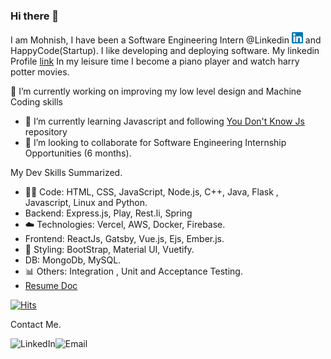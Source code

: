 ### Hi there 👋

<!--
**JPRMohnish/JPRMohnish** is a ✨ _special_ ✨ repository because its `README.md` (this file) appears on your GitHub profile.

Here are some ideas to get you started:

- 🔭 I’m currently working on ...
- 🌱 I’m currently learning ...
- 👯 I’m looking to collaborate on ...
- 🤔 I’m looking for help with ...
- 💬 Ask me about ...
- 📫 How to reach me: ...
- 😄 Pronouns: ...
- ⚡ Fun fact: ...
-->

I am Mohnish, I have been a Software Engineering Intern @Linkedin <img width="18" height="18" alt="LinkedIn" src="./linkedin.png"/> and HappyCode(Startup).
I like developing and deploying software. My linkedin Profile [link](https://www.linkedin.com/in/mohnish-satidasani-224204191/) 
In my leisure time I become a piano player and watch harry potter movies.

🔭 I’m currently working on improving my low level design and Machine Coding skills
- 🌱 I’m currently learning Javascript and following  [You Don't Know Js](https://github.com/getify/You-Dont-Know-JS) repository
- 👯 I’m looking to collaborate for Software Engineering Internship Opportunities (6 months).

My Dev Skills Summarized.
- :man_technologist: Code: HTML, CSS, JavaScript, Node.js, C++, Java, Flask , Javascript, Linux and Python.
- Backend: Express.js, Play, Rest.li, Spring
- :cloud: Technologies: Vercel, AWS, Docker, Firebase.
- Frontend: ReactJs, Gatsby, Vue.js, Ejs, Ember.js.
- 🌺 Styling: BootStrap, Material UI, Vuetify.
- DB: MongoDb, MySQL.
- 📊 Others: Integration , Unit and Acceptance Testing.
- [Resume Doc](https://docs.google.com/document/d/1yzodndFq3kuTblRtu9_dBPRY5frWunNMA6N1pzx7aKY/edit)

[![Hits](https://hits.seeyoufarm.com/api/count/incr/badge.svg?tab=repositories&url=https%3A%2F%2Fgithub.com%2FJPRMohnish&count_bg=%2379C83D&title_bg=%23555555&icon=&icon_color=%23E7E7E7&title=hits&edge_flat=false)](https://hits.seeyoufarm.com)

Contact Me.


<a href="https://www.linkedin.com/in/mohnish-satidasani-224204191/">
  <img align="left" alt="LinkedIn" src="https://img.icons8.com/bubbles/50/000000/linkedin.png"/>
</a>

<a href="mailto:monis.satidasani1@gmail.com">
  <img align="left" alt="Email" src="https://img.icons8.com/bubbles/50/000000/gmail.png"/>
</a>

